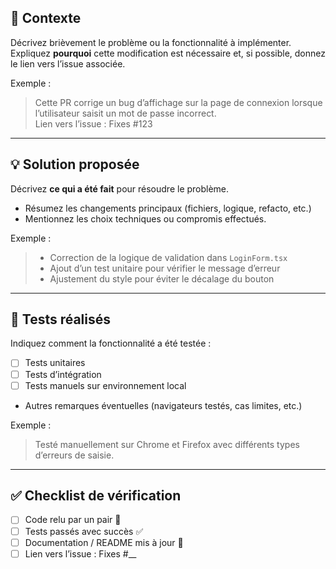 ## 🧩 Contexte

Décrivez brièvement le problème ou la fonctionnalité à implémenter.  
Expliquez **pourquoi** cette modification est nécessaire et, si possible, donnez le lien vers l’issue associée.

Exemple :  
> Cette PR corrige un bug d’affichage sur la page de connexion lorsque l’utilisateur saisit un mot de passe incorrect.  
> Lien vers l’issue : Fixes #123

---

## 💡 Solution proposée

Décrivez **ce qui a été fait** pour résoudre le problème.  
- Résumez les changements principaux (fichiers, logique, refacto, etc.)  
- Mentionnez les choix techniques ou compromis effectués.

Exemple :  
> - Correction de la logique de validation dans `LoginForm.tsx`  
> - Ajout d’un test unitaire pour vérifier le message d’erreur  
> - Ajustement du style pour éviter le décalage du bouton

---

## 🧪 Tests réalisés

Indiquez comment la fonctionnalité a été testée :  
- [ ] Tests unitaires  
- [ ] Tests d’intégration  
- [ ] Tests manuels sur environnement local  
- Autres remarques éventuelles (navigateurs testés, cas limites, etc.)

Exemple :  
> Testé manuellement sur Chrome et Firefox avec différents types d’erreurs de saisie.

---

## ✅ Checklist de vérification

- [ ] Code relu par un pair 👀  
- [ ] Tests passés avec succès ✅  
- [ ] Documentation / README mis à jour 📝  
- [ ] Lien vers l’issue : Fixes #__
